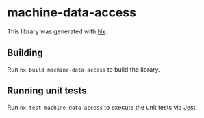# machine-data-access

This library was generated with [Nx](https://nx.dev).

## Building

Run `nx build machine-data-access` to build the library.

## Running unit tests

Run `nx test machine-data-access` to execute the unit tests via [Jest](https://jestjs.io).
